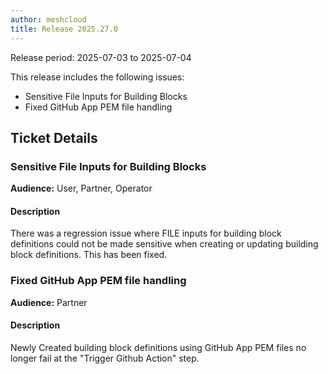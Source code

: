 ```yaml
---
author: meshcloud
title: Release 2025.27.0
---
```


Release period: 2025-07-03 to 2025-07-04

This release includes the following issues:
* Sensitive File Inputs for Building Blocks
* Fixed GitHub App PEM file handling
<!--truncate-->

## Ticket Details
### Sensitive File Inputs for Building Blocks
**Audience:** User, Partner, Operator<br>

#### Description
There was a regression issue where FILE inputs for
building block definitions could not be made sensitive
when creating or updating building block definitions.
This has been fixed.

### Fixed GitHub App PEM file handling
**Audience:** Partner<br>

#### Description
Newly Created building block definitions using GitHub App PEM files no longer fail at the "Trigger Github Action" step.

